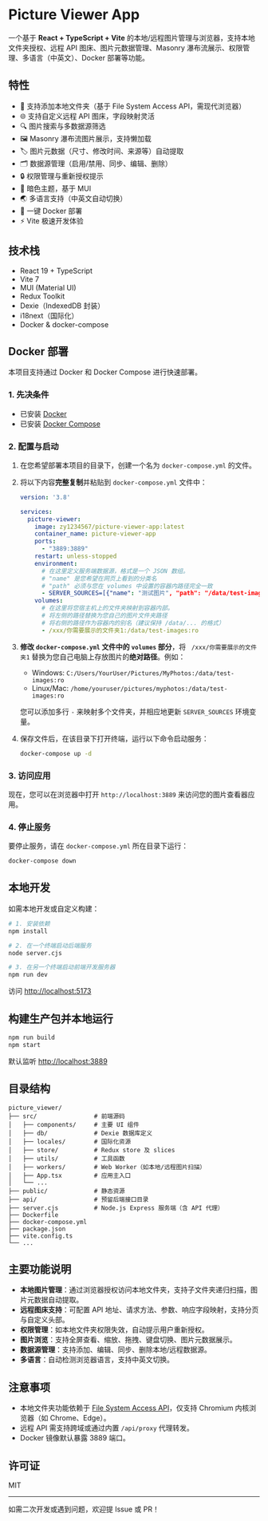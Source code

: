 # Picture Viewer App

一个基于 **React + TypeScript + Vite** 的本地/远程图片管理与浏览器，支持本地文件夹授权、远程 API 图床、图片元数据管理、Masonry 瀑布流展示、权限管理、多语言（中英文）、Docker 部署等功能。

## 特性

- 📁 支持添加本地文件夹（基于 File System Access API，需现代浏览器）
- 🌐 支持自定义远程 API 图床，字段映射灵活
- 🔍 图片搜索与多数据源筛选
- 🖼 Masonry 瀑布流图片展示，支持懒加载
- 🏷 图片元数据（尺寸、修改时间、来源等）自动提取
- 🗂 数据源管理（启用/禁用、同步、编辑、删除）
- 🔒 权限管理与重新授权提示
- 🌙 暗色主题，基于 MUI
- 🌏 多语言支持（中英文自动切换）
- 🐳 一键 Docker 部署
- ⚡️ Vite 极速开发体验

## 技术栈

- React 19 + TypeScript
- Vite 7
- MUI (Material UI)
- Redux Toolkit
- Dexie（IndexedDB 封装）
- i18next（国际化）
- Docker & docker-compose

## Docker 部署

本项目支持通过 Docker 和 Docker Compose 进行快速部署。

### 1. 先决条件

-   已安装 [Docker](https://www.docker.com/get-started)
-   已安装 [Docker Compose](https://docs.docker.com/compose/install/)

### 2. 配置与启动

1.  在您希望部署本项目的目录下，创建一个名为 `docker-compose.yml` 的文件。

2.  将以下内容**完整复制**并粘贴到 `docker-compose.yml` 文件中：

    ```yaml
    version: '3.8'

    services:
      picture-viewer:
        image: zy1234567/picture-viewer-app:latest
        container_name: picture-viewer-app
        ports:
          - "3889:3889"
        restart: unless-stopped
        environment:
          # 在这里定义服务端数据源，格式是一个 JSON 数组。
          # "name" 是您希望在网页上看到的分类名
          # "path" 必须与您在 volumes 中设置的容器内路径完全一致
          - SERVER_SOURCES=[{"name": "测试图片", "path": "/data/test-images"}]
        volumes:
          # 在这里将您宿主机上的文件夹映射到容器内部。
          # 将左侧的路径替换为您自己的图片文件夹路径
          # 将右侧的路径作为容器内的别名（建议保持 /data/... 的格式）
          - /xxx/你需要展示的文件夹1:/data/test-images:ro
    ```

3.  **修改 `docker-compose.yml` 文件中的 `volumes` 部分**，将 ` /xxx/你需要展示的文件夹1` 替换为您自己电脑上存放图片的**绝对路径**。例如：
    -   Windows: `C:/Users/YourUser/Pictures/MyPhotos:/data/test-images:ro`
    -   Linux/Mac: `/home/youruser/pictures/myphotos:/data/test-images:ro`

    您可以添加多行 `-` 来映射多个文件夹，并相应地更新 `SERVER_SOURCES` 环境变量。

4.  保存文件后，在该目录下打开终端，运行以下命令启动服务：

    ```bash
    docker-compose up -d
    ```

### 3. 访问应用

现在，您可以在浏览器中打开 `http://localhost:3889` 来访问您的图片查看器应用。

### 4. 停止服务

要停止服务，请在 `docker-compose.yml` 所在目录下运行：

```bash
docker-compose down
```

## 本地开发

如需本地开发或自定义构建：

```bash
# 1. 安装依赖
npm install

# 2. 在一个终端启动后端服务
node server.cjs

# 3. 在另一个终端启动前端开发服务器
npm run dev
```

访问 [http://localhost:5173](http://localhost:5173)

## 构建生产包并本地运行

```bash
npm run build
npm start
```

默认监听 [http://localhost:3889](http://localhost:3889)


## 目录结构

```
picture_viewer/
├── src/                # 前端源码
│   ├── components/     # 主要 UI 组件
│   ├── db/             # Dexie 数据库定义
│   ├── locales/        # 国际化资源
│   ├── store/          # Redux store 及 slices
│   ├── utils/          # 工具函数
│   ├── workers/        # Web Worker（如本地/远程图片扫描）
│   ├── App.tsx         # 应用主入口
│   └── ...
├── public/             # 静态资源
├── api/                # 预留后端接口目录
├── server.cjs          # Node.js Express 服务端（含 API 代理）
├── Dockerfile
├── docker-compose.yml
├── package.json
├── vite.config.ts
└── ...
```

## 主要功能说明

- **本地图片管理**：通过浏览器授权访问本地文件夹，支持子文件夹递归扫描，图片元数据自动提取。
- **远程图床支持**：可配置 API 地址、请求方法、参数、响应字段映射，支持分页与自定义头部。
- **权限管理**：如本地文件夹权限失效，自动提示用户重新授权。
- **图片浏览**：支持全屏查看、缩放、拖拽、键盘切换、图片元数据展示。
- **数据源管理**：支持添加、编辑、同步、删除本地/远程数据源。
- **多语言**：自动检测浏览器语言，支持中英文切换。

## 注意事项

- 本地文件夹功能依赖于 [File System Access API](https://developer.mozilla.org/zh-CN/docs/Web/API/File_System_Access_API)，仅支持 Chromium 内核浏览器（如 Chrome、Edge）。
- 远程 API 需支持跨域或通过内置 `/api/proxy` 代理转发。
- Docker 镜像默认暴露 3889 端口。

## 许可证

MIT

---

如需二次开发或遇到问题，欢迎提 Issue 或 PR！